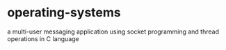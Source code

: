 # operating-systems
a multi-user messaging application using socket programming and thread operations in C language
